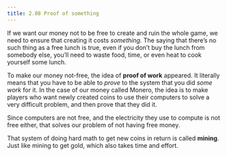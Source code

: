 ```yaml
---
title: 2.08 Proof of something
---
```

If we want our money not to be free to create and ruin the whole game, we need to ensure that creating it costs *something.* The saying that there’s no such thing as a free lunch is true, even if you don’t buy the lunch from somebody else, you’ll need to waste food, time, or even heat to cook yourself some lunch.

To make our money not-free, the idea of **proof of work** appeared. It literally means that you have to be able to _prove_ to the system that you did _some work_ for it. In the case of our money called Monero, the idea is to make players who want newly created coins to use their computers to solve a very difficult problem, and then prove that they did it.

Since computers are not free, and the electricity they use to compute is not free either, that solves our problem of not having free money.

That system of doing hard math to get new coins in return is called **mining**. Just like mining to get gold, which also takes time and effort.